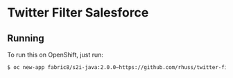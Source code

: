 # Twitter Filter Salesforce



## Running

To run this on OpenShift, just run:

```bash
$ oc new-app fabric8/s2i-java:2.0.0~https://github.com/rhuss/twitter-filter-salesforce.git
```
